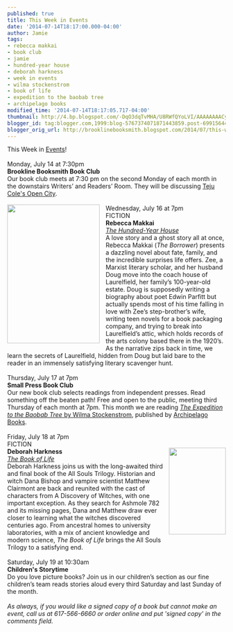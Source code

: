 ```yaml
---
published: true
title: This Week in Events
date: '2014-07-14T18:17:00.000-04:00'
author: Jamie
tags:
- rebecca makkai
- book club
- jamie
- hundred-year house
- deborah harkness
- week in events
- wilma stockenstrom
- book of life
- expedition to the baobab tree
- archipelago books
modified_time: '2014-07-14T18:17:05.717-04:00'
thumbnail: http://4.bp.blogspot.com/-DqO3dqTvMHA/U8RWfQYoLVI/AAAAAAAACyk/rtD1i_BaE9E/s72-c/9780525426684.jpg
blogger_id: tag:blogger.com,1999:blog-5767374071871443859.post-6991564477018354188
blogger_orig_url: http://brooklinebooksmith.blogspot.com/2014/07/this-week-in-events.html
---
```


<div>This Week in <a href="http://www.brooklinebooksmith.com/events/MainEvent.html" target="_blank">Events</a>!</div><div><br /></div><div><div>Monday, July 14 at 7:30pm</div><div><strong>Brookline Booksmith Book Club</strong></div><div>Our book club meets at 7:30 pm on the second Monday of each month in the  downstairs Writers’ and Readers’ Room. They will be discussing <a href="http://www.brooklinebooksmith-shop.com/book/%5Bmodel%5D-24" target="_blank">Teju Cole's Open City</a>.&nbsp;</div></div><div><br /></div><div><a href="http://4.bp.blogspot.com/-DqO3dqTvMHA/U8RWfQYoLVI/AAAAAAAACyk/rtD1i_BaE9E/s1600/9780525426684.jpg" imageanchor="1" style="clear: left; float: left; margin-bottom: 1em; margin-right: 1em;"><img border="0" src="http://4.bp.blogspot.com/-DqO3dqTvMHA/U8RWfQYoLVI/AAAAAAAACyk/rtD1i_BaE9E/s1600/9780525426684.jpg" height="320" width="213" /></a>Wednesday, July 16 at 7pm</div><div>FICTION</div><div><strong>Rebecca Makkai</strong></div><div><em><a href="http://www.brooklinebooksmith-shop.com/event/rebecca-makkai-hundred-year-house-0" target="_blank">The Hundred-Year House</a></em></div><div>A love story and a ghost story all at once, Rebecca Makkai (<em>The  Borrower</em>) presents a dazzling novel about fate, family, and the incredible  surprises life offers. Zee, a Marxist literary scholar, and her husband Doug  move into the coach house of Laurelfield, her family’s 100-year-old estate. Doug  is supposedly writing a biography about poet Edwin Parfitt but actually spends  most of his time falling in love with Zee’s step-brother’s wife, writing teen  novels for a book packaging company, and trying to break into Laurelfield’s  attic, which holds records of the arts colony based there in the 1920’s. As the  narrative zips back in time, we learn the secrets of Laurelfield, hidden from  Doug but laid bare to the reader in an immensely satisfying literary scavenger  hunt.</div><div>&nbsp;</div><div>Thursday, July 17 at 7pm</div><div><strong>Small Press Book Club</strong></div><div>Our new book club selects readings from independent presses. Read something  off the beaten path! Free and open to the public, meeting third Thursday of each  month at 7pm. This month we are reading <a href="http://www.brooklinebooksmith-shop.com/event/small-press-book-club-9" target="_blank"><i>The Expedition to the Baobab Tree</i>&nbsp;by Wilma Stockenstrom</a>, published by <a href="http://archipelagobooks.org/" target="_blank">Archipelago Books</a>.&nbsp;</div><div>&nbsp;</div><div>Friday, July 18 at 7pm</div><div>FICTION</div><div><a href="http://1.bp.blogspot.com/-15QI6JBOvbk/U8RWiOdTsHI/AAAAAAAACys/_bgXXOyCRzU/s1600/978book+of+life.jpg" imageanchor="1" style="clear: right; float: right; margin-bottom: 1em; margin-left: 1em;"><img border="0" src="http://1.bp.blogspot.com/-15QI6JBOvbk/U8RWiOdTsHI/AAAAAAAACys/_bgXXOyCRzU/s1600/978book+of+life.jpg" height="200" width="131" /></a><strong>Deborah Harkness</strong></div><div><em><a href="http://www.brooklinebooksmith-shop.com/event/deborah-harkness-book-life" target="_blank">The Book of Life</a></em></div><div>Deborah Harkness joins us with the long-awaited third and final book of the  All Souls Trilogy. Historian and witch Dana Bishop and vampire scientist Matthew  Clairmont are back and reunited with the cast of characters from A Discovery of  Witches, with one important exception. As they search for Ashmole 782 and its  missing pages, Dana and Matthew draw ever closer to learning what the witches  discovered centuries ago. From ancestral homes to university laboratories, with  a mix of ancient knowledge and modern science, <em>The Book of Life</em> brings  the All Souls Trilogy to a satisfying end.</div><br /><div><div>Saturday, July 19 at 10:30am</div><div><strong>Children's Storytime</strong></div><div>Do you love picture books? Join us in our children’s section as our fine  children’s team reads stories aloud every third Saturday and last Sunday of the  month.</div></div><div><br /></div><div><i>As always, if you would like a signed copy of a book but cannot make an event, call us at 617-566-6660 or order online and put 'signed copy' in the comments field.</i></div>